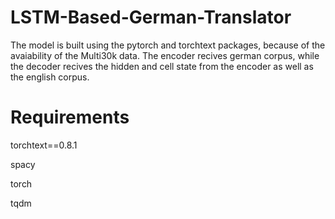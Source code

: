 # LSTM-Based-German-Translator
The model is built using the pytorch and torchtext packages, because of the avaiability of the Multi30k data.
The encoder recives german corpus, while the decoder recives the hidden and cell state from the encoder as well as the english corpus.

# Requirements
torchtext==0.8.1

spacy

torch

tqdm
